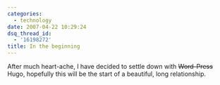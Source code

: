 ```yaml
---
categories:
  - technology
date: 2007-04-22 10:29:24
dsq_thread_id:
  - '16198272'
title: In the beginning
---
```


After much heart-ache, I have decided to settle down with ~~Word-Press~~ Hugo, hopefully this will be the start of a beautiful, long relationship.
